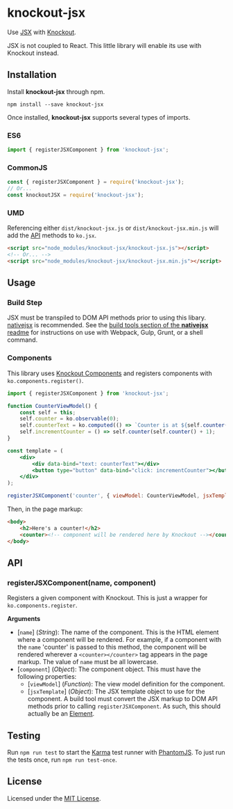 # knockout-jsx
Use [JSX](https://facebook.github.io/jsx/)
with [Knockout](http://knockoutjs.com/).

JSX is not coupled to React. This little library will enable its use with Knockout instead.

## Installation
Install **knockout-jsx** through npm.
```
npm install --save knockout-jsx
```

Once installed, **knockout-jsx** supports several types of imports.

### ES6
```javascript
import { registerJSXComponent } from 'knockout-jsx';

```

### CommonJS
```javascript
const { registerJSXComponent } = require('knockout-jsx');
// Or...
const knockoutJSX = require('knockout-jsx');
```

### UMD
Referencing either `dist/knockout-jsx.js` or `dist/knockout-jsx.min.js` will add the [API](#api)
methods to `ko.jsx`.
```html
<script src="node_modules/knockout-jsx/knockout-jsx.js"></script>
<!-- Or... -->
<script src="node_modules/knockout-jsx/knockout-jsx.min.js"></script>

```

## Usage
### Build Step
JSX must be transpiled to DOM API methods prior to using this libary.
[nativejsx](https://github.com/treycordova/nativejsx) is recommended.
See the [build tools section of the **nativejsx** readme](https://github.com/treycordova/nativejsx/blob/master/README.md#build-tools)
 for instructions on use with Webpack, Gulp, Grunt, or a shell command.

### Components
This library uses
[Knockout Components](http://knockoutjs.com/documentation/component-overview.html)
and registers components with `ko.components.register()`.

```jsx
import { registerJSXComponent } from 'knockout-jsx';

function CounterViewModel() {
    const self = this;
    self.counter = ko.observable(0);
    self.counterText = ko.computed(() => `Counter is at ${self.counter()}`);
    self.incrementCounter = () => self.counter(self.counter() + 1);
}

const template = (
    <div>
        <div data-bind="text: counterText"></div>
        <button type="button" data-bind="click: incrementCounter"></button>
    </div>
);

registerJSXComponent('counter', { viewModel: CounterViewModel, jsxTemplate: template });
```

Then, in the page markup:
```html
<body>
    <h2>Here's a counter!</h2>
    <counter><!-- component will be rendered here by Knockout --></counter>
</body>
```

## API
### registerJSXComponent(name, component)
Registers a given component with Knockout. This is just a wrapper for `ko.components.register`.

**Arguments**
 - [`name`] (_String_): The name of the component.
 This is the HTML element where a component will be rendered. For example, if a component with the `name` 'counter' is passed to this method, the component will be rendered wherever a `<counter></counter>` tag appears in the page markup.
 The value of `name` must be all lowercase.
 - [`component`] (_Object_): The component object. This must have the following properties:
    - [`viewModel`] (_Function_): The view model definition for the component.
    - [`jsxTemplate`] (_Object_): The JSX template object to use for the component. A build tool must convert the JSX markup to DOM API methods prior to calling `registerJSXComponent`.
    As such, this should actually be an [Element](https://developer.mozilla.org/en-US/docs/Web/API/Element).

## Testing
Run `npm run test` to start the [Karma](https://karma-runner.github.io/1.0/index.html)
test runner with [PhantomJS](http://phantomjs.org/).
To just run the tests once, run `npm run test-once`.

## License
Licensed under the [MIT License](https://opensource.org/licenses/MIT).
